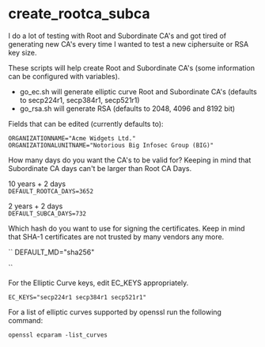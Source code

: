 # create_rootca_subca

I do a lot of testing with Root and Subordinate CA's and got tired of generating new CA's every time I wanted to test a new ciphersuite or RSA key size.

These scripts will help create Root and Subordinate CA's (some information can be configured with variables).

* go_ec.sh will generate elliptic curve Root and Subordinate CA's (defaults to secp224r1, secp384r1, secp521r1)
* go_rsa.sh will generate RSA (defaults to 2048, 4096 and 8192 bit)

Fields that can be edited (currently defaults to):

``
ORGANIZATIONNAME="Acme Widgets Ltd."  
ORGANIZATIONALUNITNAME="Notorious Big Infosec Group (BIG)"  
``

How many days do you want the CA's to be valid for? Keeping in mind that Subordinate CA days can't be larger than Root CA Days.

10 years + 2 days  
``
DEFAULT_ROOTCA_DAYS=3652  
``

2 years + 2 days  
``
DEFAULT_SUBCA_DAYS=732  
``

Which hash do you want to use for signing the certificates.
Keep in mind that SHA-1 certificates are not trusted by many vendors any more.

``
DEFAULT_MD="sha256"  

``

For the Elliptic Curve keys, edit EC_KEYS appropriately.

``
EC_KEYS="secp224r1 secp384r1 secp521r1"  
``

For a list of elliptic curves supported by openssl run the following command:

``
openssl ecparam -list_curves  
``




